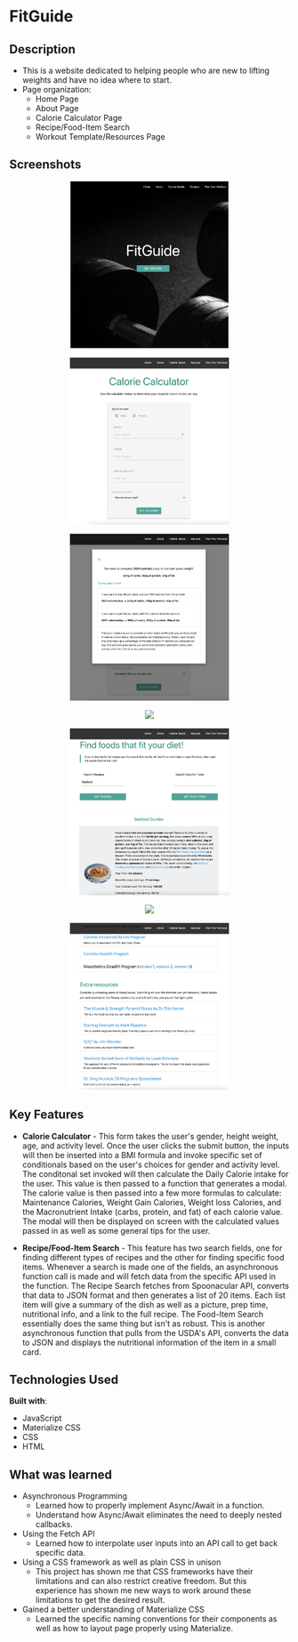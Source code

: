 # FitGuide

## Description

- This is a website dedicated to helping people who are new to lifting weights and have no idea where to start.
- Page organization:
  - Home Page
  - About Page
  - Calorie Calculator Page
  - Recipe/Food-Item Search
  - Workout Template/Resources Page

## Screenshots

<p align="center">
  <img src="/assets/pictures/readme-photos/home-page.png" height="300" weight="300">
</p>
<p align="center">
  <img src="/assets/pictures/readme-photos/calculator-page.png" height="300" weight="300">
</p>
<p align="center">
  <img src="/assets/pictures/readme-photos/modal.png" height="300" weight="300">
</p>
<p align="center">
  <img src="/assets/pictures/readme-photos/recipe-page1.png" height="300" weight="300">
</p>
<p align="center">
  <img src="/assets/pictures/readme-photos/recipe-page2.png" height="300" weight="300">
</p>
<p align="center">
  <img src="/assets/pictures/readme-photos/resources-page1.png" height="300" weight="300">
</p>
<p align="center">
  <img src="/assets/pictures/readme-photos/resources-page3.png" height="300" weight="300">
</p>

## Key Features

- **Calorie Calculator** - This form takes the user's gender, height weight, age, and activity level. Once the user clicks the submit button, the inputs will then be inserted into a BMI formula and invoke specific set of conditionals based on the user's choices for gender and activity level. The conditonal set invoked will then calculate the Daily Calorie intake for the user. This value is then passed to a function that generates a modal. The calorie value is then passed into a few more formulas to calculate: Maintenance Calories, Weight Gain Calories, Weight loss Calories, and the Macronutrient Intake (carbs, protein, and fat) of each calorie value. The modal will then be displayed on screen with the calculated values passed in as well as some general tips for the user.

- **Recipe/Food-Item Search** - This feature has two search fields, one for finding different types of recipes and the other for finding specific food items. Whenever a search is made one of the fields, an asynchronous function call is made and will fetch data from the specific API used in the function. The Recipe Search fetches from Spoonacular API, converts that data to JSON format and then generates a list of 20 items. Each list item will give a summary of the dish as well as a picture, prep time, nutritional info, and a link to the full recipe. The Food-Item Search essentially does the same thing but isn't as robust. This is another asynchronous function that pulls from the USDA's API, converts the data to JSON and displays the nutritional information of the item in a small card.

## Technologies Used

**Built with**:

- JavaScript
- Materialize CSS
- CSS
- HTML

## What was learned

- Asynchronous Programming
  - Learned how to properly implement Async/Await in a function.
  - Understand how Async/Await eliminates the need to deeply nested callbacks.
- Using the Fetch API
  - Learned how to interpolate user inputs into an API call to get back specific data.
- Using a CSS framework as well as plain CSS in unison
  - This project has shown me that CSS frameworks have their limitations and can also restrict creative freedom. But this experience has shown me new ways to work around these limitations to get the desired result.
- Gained a better understanding of Materialize CSS
  - Learned the specific naming conventions for their components as well as how to layout page properly using Materialize.
